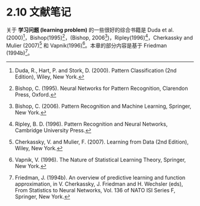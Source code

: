 # 2.10 文献笔记

关于 **学习问题 (learning problem)** 的一些很好的综合书籍是 Duda et al.(2000)[^1]，Bishop(1995)[^2]，(Bishop, 2006[^3])，Ripley(1996)[^4]，Cherkassky and Mulier (2007)[^5] 和 Vapnik(1996)[^6]。本章的部分内容是基于 Friedman (1994b)[^7]。

[^1]: Duda, R., Hart, P. and Stork, D. (2000). Pattern Classification (2nd Edition), Wiley, New York.
[^2]: Bishop, C. (1995). Neural Networks for Pattern Recognition, Clarendon
Press, Oxford.
[^3]: Bishop, C. (2006). Pattern Recognition and Machine Learning, Springer, New York.
[^4]: Ripley, B. D. (1996). Pattern Recognition and Neural Networks, Cambridge University Press.
[^5]: Cherkassky, V. and Mulier, F. (2007). Learning from Data (2nd Edition), Wiley, New York.
[^6]: Vapnik, V. (1996). The Nature of Statistical Learning Theory, Springer, New York.
[^7]: Friedman, J. (1994b). An overview of predictive learning and function approximation, in V. Cherkassky, J. Friedman and H. Wechsler (eds), From Statistics to Neural Networks, Vol. 136 of NATO ISI Series F, Springer, New York.
